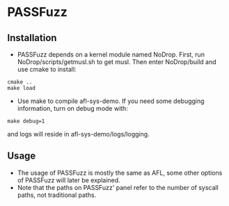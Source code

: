 # PASSFuzz

## Installation
* PASSFuzz depends on a kernel module named NoDrop. 
First, run NoDrop/scripts/getmusl.sh to get musl.
Then enter NoDrop/build and use cmake to install:
```
cmake ..
make load
```
* Use make to compile afl-sys-demo. 
If you need some debugging information, turn on debug mode with: 
```
make debug=1
```
and logs will reside in afl-sys-demo/logs/logging.

## Usage
* The usage of PASSFuzz is mostly the same as AFL, some other options of PASSFuzz will later be explained.
* Note that the paths on PASSFuzz' panel refer to the number of syscall paths, not traditional paths.

